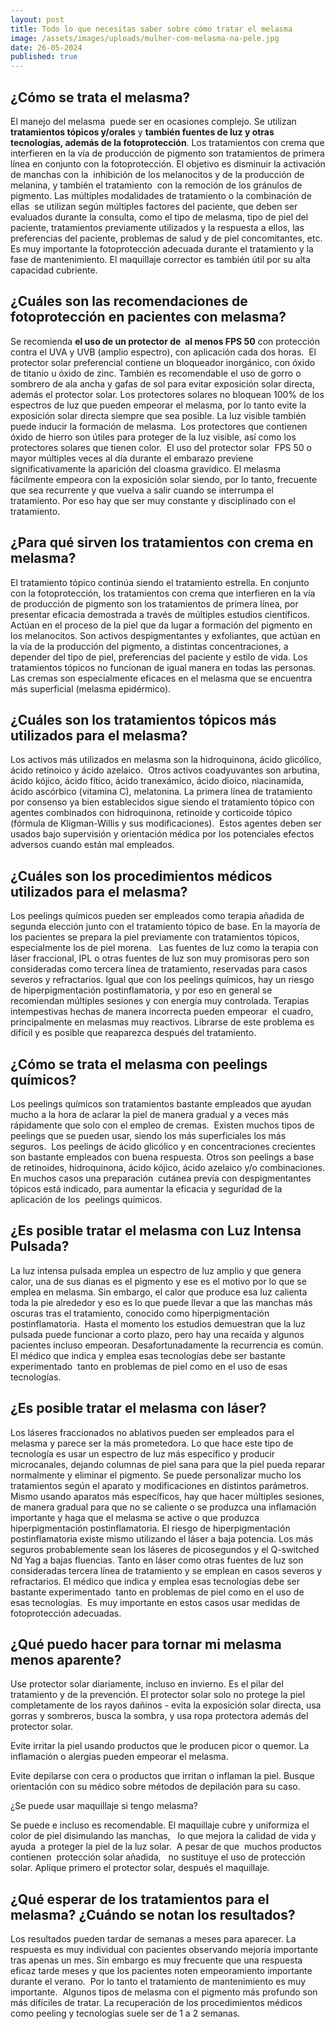 ```yaml
---
layout: post
title: Todo lo que necesitas saber sobre cómo tratar el melasma
image: /assets/images/uploads/mulher-com-melasma-na-pele.jpg
date: 26-05-2024
published: true
---
```

## ¿Cómo se trata el melasma?

El manejo del melasma  puede ser en ocasiones complejo. Se utilizan **tratamientos tópicos y/orales** y **también fuentes de luz y otras tecnologías, además de la fotoprotección**. Los tratamientos con crema que interfieren en la vía de producción de pigmento son tratamientos de primera línea en conjunto con la fotoprotección. El objetivo es disminuir la activación de manchas con la  inhibición de los melanocitos y de la producción de melanina, y también el tratamiento  con la remoción de los gránulos de pigmento. Las múltiples modalidades de tratamiento o la combinación de ellas  se utilizan según múltiples factores del paciente, que deben ser evaluados durante la consulta, como el tipo de melasma, tipo de piel del paciente, tratamientos previamente utilizados y la respuesta a ellos, las preferencias del paciente, problemas de salud y de piel concomitantes, etc. Es muy importante la fotoprotección adecuada durante el tratamiento y la fase de mantenimiento. El maquillaje corrector es también útil por su alta capacidad cubriente. 

## ¿Cuáles son las recomendaciones de fotoprotección en pacientes con melasma?

Se recomienda **el uso de un protector de  al menos FPS 50** con protección contra el UVA y UVB (amplio espectro), con aplicación cada dos horas.  El protector solar preferencial contiene un bloqueador inorgánico, con óxido de titanio u óxido de zinc. También es recomendable el uso de gorro o sombrero de ala ancha y gafas de sol para evitar exposición solar directa, además el protector solar. Los protectores solares no bloquean 100% de los espectros de luz que pueden empeorar el melasma, por lo tanto evite la exposición solar directa siempre que sea posible. La luz visible también puede inducir la formación de melasma.  Los protectores que contienen óxido de hierro son útiles para proteger de la luz visible, así como los protectores solares que tienen color.  El uso del protector solar  FPS 50 o mayor múltiples veces al día durante el embarazo previene significativamente la aparición del cloasma gravídico. El melasma fácilmente empeora con la exposición solar siendo, por lo tanto, frecuente que sea recurrente y que vuelva a salir cuando se interrumpa el tratamiento. Por eso hay que ser muy constante y disciplinado con el tratamiento. 



## ¿Para qué sirven los tratamientos con crema en melasma?

El tratamiento tópico continúa siendo el tratamiento estrella. En conjunto con la fotoprotección, los tratamientos con crema que interfieren en la vía de producción de pigmento son los tratamientos de primera línea, por presentar eficacia demostrada a través de múltiples estudios científicos. Actúan en el proceso de la piel que da lugar a formación del pigmento en los melanocitos. Son activos despigmentantes y exfoliantes, que actúan en la vía de la producción del pigmento, a distintas concentraciones, a depender del tipo de piel, preferencias del paciente y estilo de vida. Los tratamientos tópicos no funcionan de igual manera en todas las personas. Las cremas son especialmente eficaces en el melasma que se encuentra más superficial (melasma epidérmico). 



## ¿Cuáles son los tratamientos tópicos más utilizados para el melasma?

Los activos más utilizados en melasma son la hidroquinona, ácido glicólico, ácido retinoico y ácido azelaico.  Otros activos coadyuvantes son arbutina, ácido kójico, ácido fítico, ácido tranexámico, ácido dioico, niacinamida, ácido ascórbico (vitamina C), melatonina. La primera línea de tratamiento por consenso ya bien establecidos sigue siendo el tratamiento tópico con agentes combinados con hidroquinona, retinoide y corticoide tópico (fórmula de Kligman-Willis y sus modificaciones).  Estos agentes deben ser usados bajo supervisión y orientación médica por los potenciales efectos adversos cuando están mal empleados.



## ¿Cuáles son los procedimientos médicos utilizados para el melasma?

Los peelings químicos pueden ser empleados como terapia añadida de segunda elección junto con el tratamiento tópico de base. En la mayoría de los pacientes se prepara la piel previamente con tratamientos tópicos, especialmente los de piel morena.   Las fuentes de luz como la terapia con láser fraccional, IPL o otras fuentes de luz son muy promisoras pero son consideradas como tercera línea de tratamiento, reservadas para casos severos y refractarios. Igual que con los peelings químicos, hay un riesgo de hiperpigmentación postinflamatoria, y por eso en general se recomiendan múltiples sesiones y con energía muy controlada. Terapias intempestivas hechas de manera incorrecta pueden empeorar  el cuadro, principalmente en melasmas muy reactivos. Librarse de este problema es difícil y es posible que reaparezca después del tratamiento. 



## ¿Cómo se trata el melasma con peelings químicos?

Los peelings químicos son tratamientos bastante empleados que ayudan mucho a la hora de aclarar la piel de manera gradual y a veces más rápidamente que solo con el empleo de cremas.  Existen muchos tipos de peelings que se pueden usar, siendo los más superficiales los más seguros.  Los peelings de ácido glicólico y en concentraciones crecientes son bastante empleados con buena respuesta. Otros son peelings a base de retinoides, hidroquinona, ácido kójico, ácido azelaico y/o combinaciones. En muchos casos una preparación  cutánea previa con despigmentantes tópicos está indicado, para aumentar la eficacia y seguridad de la aplicación de los  peelings químicos. 



## ¿Es posible tratar el melasma con Luz Intensa Pulsada?

La luz intensa pulsada emplea un espectro de luz amplio y que genera calor, una de sus dianas es el pigmento y ese es el motivo por lo que se emplea en melasma. Sin embargo, el calor que produce esa luz calienta toda la pie alrededor y eso es lo que puede llevar a que las manchas más oscuras tras el tratamiento, conocido como hiperpigmentación postinflamatoria.  Hasta el momento los estudios demuestran que la luz pulsada puede funcionar a corto plazo, pero hay una recaída y algunos pacientes incluso empeoran. Desafortunadamente la recurrencia es común. El médico que indica y emplea esas tecnologías debe ser bastante experimentado  tanto en problemas de piel como en el uso de esas tecnologías. 



## ¿Es posible tratar el melasma con láser?

Los láseres fraccionados no ablativos pueden ser empleados para el melasma y parece ser la más prometedora. Lo que hace este tipo de tecnología es usar un espectro de luz más específico y producir microcanales, dejando columnas de piel sana para que la piel pueda reparar normalmente y eliminar el pigmento. Se puede personalizar mucho los tratamientos según el aparato y modificaciones en distintos parámetros. Mismo usando aparatos más específicos, hay que hacer múltiples sesiones, de manera gradual para que no se caliente o se produzca una inflamación importante y haga que el melasma se active o que produzca hiperpigmentación postinflamatoria. El riesgo de hiperpigmentación postinflamatoria existe mismo utilizando el láser a baja potencia. Los más seguros probablemente sean los láseres de picosegundos y el Q-switched Nd Yag a bajas fluencias. Tanto en láser como otras fuentes de luz son consideradas tercera línea de tratamiento y se emplean en casos severos y refractarios. El médico que indica y emplea esas tecnologías debe ser bastante experimentado  tanto en problemas de piel como en el uso de esas tecnologías.  Es muy importante en estos casos usar medidas de fotoprotección adecuadas.   



## ¿Qué puedo hacer para tornar mi melasma menos aparente?

Use protector solar diariamente, incluso en invierno. Es el pilar del tratamiento y de la prevención. El protector solar solo no protege la piel completamente de los rayos dañinos - evita la exposición solar directa, usa gorras y sombreros, busca la sombra, y usa ropa protectora además del protector solar. 

Evite irritar la piel usando productos que le producen picor o quemor. La inflamación o alergias pueden empeorar el melasma.

Evite depilarse con cera o productos que irritan o inflaman la piel. Busque orientación con su médico sobre métodos de depilación para su caso. 

¿Se puede usar maquillaje si tengo melasma?

Se puede e incluso es recomendable. El maquillaje cubre y uniformiza el color de piel disimulando las manchas,   lo que mejora la calidad de vida y ayuda  a proteger la piel de la luz solar.  A pesar de que  muchos productos  contienen  protección solar añadida,   no sustituye el uso de protección solar. Aplique primero el protector solar, después el maquillaje. 



## ¿Qué esperar de los tratamientos para el melasma? ¿Cuándo se notan los resultados?

Los resultados pueden tardar de semanas a meses para aparecer. La respuesta es muy individual con pacientes observando mejoría importante tras apenas un mes. Sin embargo es muy frecuente que una respuesta eficaz tarde meses y que los pacientes noten empeoramiento importante durante el verano.  Por lo tanto el tratamiento de mantenimiento es muy importante.  Algunos tipos de melasma con el pigmento más profundo son más difíciles de tratar. La recuperación de los procedimientos médicos como peeling y tecnologías suele ser de 1 a 2 semanas.